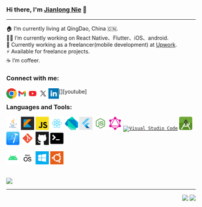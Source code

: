 ### Hi there, I'm [Jianlong Nie][website] 👋
<hr/>

🏠 I’m currently living at QingDao, China 🇨🇳.<br/>
👨‍💻 I’m currently working on  React Native、Flutter、iOS、android.<br/>
🔭 Currently working as a freelancer(mobile development) at [Upwork][upwork].<br/>
⚡ Available for freelance projects.<br/>
☕️ I’m coffeer.<br/>


### Connect with me:

[<img align="left" alt="jianlongnie.com" width="28px" src="https://raw.githubusercontent.com/edent/SuperTinyIcons/master/images/svg/chrome.svg" />][website]
[<img align="left" alt="niejianlong11@gmail.com | Gmail" width="28px" src="https://raw.githubusercontent.com/edent/SuperTinyIcons/master/images/svg/gmail.svg" />][gmail]
[<img align="left" alt="Jianlong nie | YouTube" width="28px" src="https://raw.githubusercontent.com/edent/SuperTinyIcons/master/images/svg/youtube.svg" />][youtube]
[<img align="left" alt="jianlong | Twitter" width="28px" src="https://raw.githubusercontent.com/edent/SuperTinyIcons/master/images/svg/x.svg" />][twitter]
[<img align="left" alt="jianlong | LinkedIn" width="28px" src="https://raw.githubusercontent.com/edent/SuperTinyIcons/master/images/svg/linkedin.svg" />][linkedin]
<br/>

### Languages and Tools:

<code>[<img height="35" title="Java" src="https://raw.githubusercontent.com/edent/SuperTinyIcons/master/images/svg/java.svg">][website]</code>
<code>[<img height="35" title="Kotlin" src="https://raw.githubusercontent.com/edent/SuperTinyIcons/master/images/svg/kotlin.svg">][website]</code> 
<code>[<img height="35" title="Javascript" src="https://raw.githubusercontent.com/edent/SuperTinyIcons/master/images/svg/javascript.svg">][website]</code>
<code>[<img height="35" title="ReactJs/React Native" src="https://raw.githubusercontent.com/edent/SuperTinyIcons/master/images/svg/react.svg">][website]</code>
<code>[<img height="35" title="Dart" src="https://raw.githubusercontent.com/hiennguyen92/hiennguyen92/main/dart.png">][website]</code> 
<code>[<img height="35" title="Flutter" src="https://raw.githubusercontent.com/edent/SuperTinyIcons/master/images/svg/flutter.svg">][website]</code>
<code>[<img height="35" title="NodeJs" src="https://raw.githubusercontent.com/edent/SuperTinyIcons/master/images/svg/nodejs.svg">][website]</code> 
<code>[<img height="35" title="GraphQL" src="https://raw.githubusercontent.com/github/explore/80688e429a7d4ef2fca1e82350fe8e3517d3494d/topics/graphql/graphql.png">][website]</code> 
<code>[<img height="35" title="Visual Studio Code" src="https://img.icons8.com/color/48/000000/visual-studio-code-2019.png">][website]</code> 
<code>[<img height="35" title="Android Studio" src="https://raw.githubusercontent.com/hiennguyen92/hiennguyen92/main/android-studio.png">][website]</code> 
<code>[<img height="35" title="Xcode" src="https://raw.githubusercontent.com/hiennguyen92/hiennguyen92/main/xcode.png">][website]</code> 
<code>[<img height="35" title="Git" src="https://raw.githubusercontent.com/edent/SuperTinyIcons/master/images/svg/git.svg">][website]</code> 
<code>[<img height="35" title="Github" src="https://raw.githubusercontent.com/edent/SuperTinyIcons/master/images/svg/github.svg">][website]</code> 
<code>[<img height="35" title="Terminal" src="https://raw.githubusercontent.com/hiennguyen92/hiennguyen92/main/terminal.png">][website]</code> 



<code>[<img height="35" title="Android" src="https://raw.githubusercontent.com/edent/SuperTinyIcons/master/images/svg/android.svg">][website]</code> 
<code>[<img height="35" title="Mac OS" src="https://raw.githubusercontent.com/edent/SuperTinyIcons/master/images/svg/macos.svg">][website]</code> 
<code>[<img height="35" title="Window" src="https://raw.githubusercontent.com/edent/SuperTinyIcons/master/images/svg/windows.svg">][website]</code> 
<code>[<img height="35" title="Ubuntu" src="https://raw.githubusercontent.com/edent/SuperTinyIcons/master/images/svg/ubuntu.svg">][website]</code> 

<br/>

<a href="https://github.com/hiennguyen92">
  <img align="center" src="https://github-readme-stats.vercel.app/api/top-langs/?username=hiennguyen92&layout=compact&theme=material-palenight" />
</a>


<hr/>

<p align="right">
<img src="https://komarev.com/ghpvc/?username=Jianlong-Nie&style=plastic&label=Views"><img>
<img src="https://badges.pufler.dev/visits/Jianlong-Nie/Jianlong-Nie?color=black&logo=github" />
</p>




[website]: https://jianlongnie.com
[twitter]: https://twitter.com/JianlongNie
[linkedin]: https://www.linkedin.com/in/jianlong-nie-2b21a6202
[gmail]: mailto:niejianlong11@gmail.com
[upwork]: https://www.upwork.com/freelancers/jianlongnie
